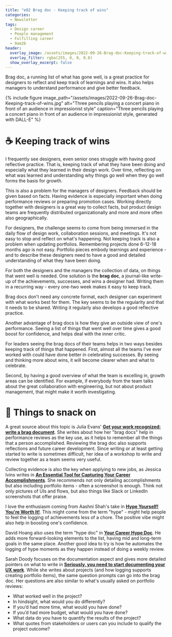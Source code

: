 ```yaml
---
title: "e02 Brag doc - Keeping track of wins"
categories:
  - Newsletter
tags:
  - Design career
  - People management
  - Fulfilling career
  - 9am26
header:
  overlay_image: /assets/images/2022-09-26-Brag-doc-Keeping-track-of-wins.jpg
  overlay_filter: rgba(255, 0, 0, 0.8)
  show_overlay_excerpt: false
---
```


Brag doc, a running list of what has gone well, is a great practice for designers to reflect and keep track of learnings and wins. It also helps managers to understand performance and give better feedback.

{% include figure image_path="/assets/images/2022-09-26-Brag-doc-Keeping-track-of-wins.jpg" alt="Three pencils playing a concert piano in front of an audience in impressionist style" caption="Three pencils playing a concert piano in front of an audience in impressionist style, generated with DALL-E" %}


# ☕ Keeping track of wins

I frequently see designers, even senior ones struggle with having good reflective practice. That is, keeping track of what they have been doing and especially what they learned in their design work. Over time, reflecting on what was learned and understanding why things go well when they go well forms the basis for growth.

This is also a problem for the managers of designers. Feedback should be given based on facts. Having evidence is especially important when doing performance reviews or preparing promotion cases. Working directly together with designers is a great way to collect facts, but product design teams are frequently distributed organizationally and more and more often also geographically.

For designers, the challenge seems to come from being immersed in the daily flow of design work, collaboration sessions, and meetings. It's not easy to stop and reflect on what's happening. Not keeping track is also a problem when updating portfolios. Remembering projects done 6-12-18 months ago is not easy. Portfolio pieces embody learnings and experience - and to describe these designers need to have a good and detailed understanding of what they have been doing.

For both the designers and the managers the collection of data, on things that went well is needed. One solution is the **brag doc**, a journal-like write-up of the achievements, successes, and wins a designer had. Writing them in a recurring way - every one-two week makes it easy to keep track.

Brag docs don't need any concrete format, each designer can experiment with what works best for them. The key seems to be the regularity and that it needs to be shared. Writing it regularly also develops a good reflective practice.

Another advantage of brag docs is how they give an outside view of one's performance. Seeing a list of things that went well over time gives a good boost for confidence, and helps deal with the inner critic.

For leaders seeing the brag docs of their teams helps in two ways besides keeping track of things that happened. First, almost all the teams I've ever worked with could have done better in celebrating successes. By seeing and thinking more about wins, it will become clearer when and what to celebrate.

Second, by having a good overview of what the team is excelling in, growth areas can be identified. For example, if everybody from the team talks about the great collaboration with engineering, but not about product management, that might make it worth investigating.

# 🍪 Things to snack on

A great source about this topic is Julia Evans' **[Get your work recognized: write a brag document](https://jvns.ca/blog/brag-documents/)**. She writes about how her "brag docs" help in performance reviews as the key use, as it helps to remember all the things that a person accomplished. Reviewing the brag doc also supports reflections and future career development. Since writing or at least getting started to write is sometimes difficult, her idea of a workshop to write and review together as a team seems very useful.

Collecting evidence is also the key when applying to new jobs, as Jessica Ivins writes in **[An Essential Tool for Capturing Your Career Accomplishments](https://alistapart.com/article/the-career-management-document/)**. She recommends not only detailing accomplishments but also including portfolio items - often a screenshot is enough. Think not only pictures of UIs and flows, but also things like Slack or LinkedIn screenshots that offer praise.

I love the enthusiasm coming from Aashni Shah's take in **[Hype Yourself! You're Worth It!](https://aashni.me/blog/hype-yourself-youre-worth-it/)**. This might come from the term "hype" - might help people to feel the logging of achievements less of a chore. The positive vibe might also help in boosting one's confidence.

David Hoang also uses the term "hype doc" in **[Your Career Hype Doc](https://www.proofofconcept.pub/p/your-career-hype-doc)**. He adds more forward-looking elements to the list, having mid and long-term goals in the same place. Another good idea to try is how he automates the logging of hype moments as they happen instead of doing a weekly review.

Sarah Doody focuses on the documentation aspect and gives more detailed pointers on what to write in **[Seriously, you need to start documenting your UX work](https://www.invisionapp.com/inside-design/document-your-ux-work/)**. While she writes about projects (and how logging supports creating portfolio items), the same question prompts can go into the brag doc. Her questions are also similar to what's usually asked on portfolio reviews:

- What worked well in the project?
- In hindsight, what would you do differently?
- If you’d had more time, what would you have done?
- If you’d had more budget, what would you have done?
- What data do you have to quantify the results of the project?
- What quotes from stakeholders or users can you include to qualify the project outcome?
